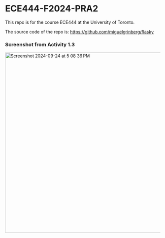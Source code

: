 # ECE444-F2024-PRA2

This repo is for the course ECE444 at the University of Toronto. 

The source code of the repo is: https://github.com/miguelgrinberg/flasky

### Screenshot from Activity 1.3

<img width="585" alt="Screenshot 2024-09-24 at 5 08 36 PM" src="https://github.com/user-attachments/assets/1f8fb4d1-7686-4d29-ba3c-2612bd203fc1">
